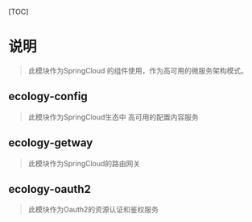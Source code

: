 [TOC]

# 说明
> 此模块作为SpringCloud 的组件使用，作为高可用的微服务架构模式。


## ecology-config
> 此模块作为SpringCloud生态中 高可用的配置内容服务

## ecology-getway
> 此模块作为SpringCloud的路由网关

## ecology-oauth2

> 此模块作为Oauth2的资源认证和鉴权服务
